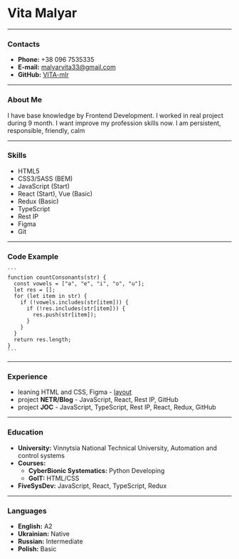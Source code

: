 # Vita Malyar
***
### Contacts

+ __Phone:__ +38 096 7535335
+ __E-mail:__ malyarvita33@gmail.com
+ __GitHub:__ [VITA-mlr](https://github.com/VITA-mlr "my profile")

***

### About Me

I have base knowledge by Frontend Development. I worked in real project during 9 month. I want improve my profession skills now.
I am persistent, responsible, friendly, calm

***

### Skills

+ HTML5
+ CSS3/SASS (BEM)
+ JavaScript (Start)
+ React (Start), Vue (Basic)
+ Redux (Basic)
+ TypeScript
+ Rest IP
+ Figma
+ Git

***

### Code Example

    ```
    function countConsonants(str) {
      const vowels = ["a", "e", "i", "o", "u"];
      let res = [];
      for (let item in str) {
        if (!vowels.includes(str[item])) {
          if (!res.includes(str[item])) {
            res.push(str[item]);
          }
        }
      }
      return res.length;
    }
    ```

***

### Experience

+ leaning HTML and CSS, Figma - [layout](https://vita-mlr.github.io/goit-markup-hw-08/index.html)
+ project __NETR/Blog__ - JavaScript, React, Rest IP, GitHub
+ project __JOC__ - JavaScript, TypeScript, Rest IP, React, Redux, GitHub

***

### Education

+ __University:__ Vinnytsia National Technical University, Automation and control systems
+ __Courses:__
    + __CyberBionic Systematics:__ Python Developing
    + __GoIT:__ HTML/CSS
+ __FiveSysDev:__ JavaScript, React, TypeScript, Redux

***

### Languages

+ __English:__ A2
+ __Ukrainian:__ Native
+ __Russian:__ Intermediate
+ __Polish:__ Basic

